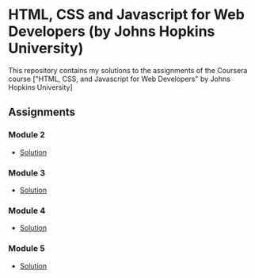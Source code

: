 
# HTML, CSS and Javascript for Web Developers (by Johns Hopkins University)

This repository contains my solutions to the assignments of the Coursera course
["HTML, CSS, and Javascript for Web Developers" by Johns Hopkins University]

## Assignments

### Module 2
* [Solution](https://puneethkshetty.github.io/Coursera/module2/index.html)

### Module 3
* [Solution](https://puneethkshetty.github.io/Coursera/module3/index.html)

### Module 4
* [Solution](https://puneethkshetty.github.io/Coursera/module4/index.html)

### Module 5
* [Solution](https://puneethkshetty.github.io/Coursera/module5/index.html)
